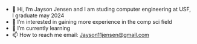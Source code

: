 - 👋 Hi, I’m Jayson Jensen and I am studing computer engineering at USF, I graduate may 2024
- 👀 I’m interested in gaining more experience in the comp sci field
- 🌱 I’m currently learning
- 📫 How to reach me email: Jayson11jensen@gmail.com

<!---
3JRock/3JRock is a ✨ special ✨ repository because its `README.md` (this file) appears on your GitHub profile.
You can click the Preview link to take a look at your changes.
--->
